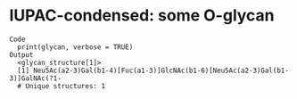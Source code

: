 # IUPAC-condensed: some O-glycan

    Code
      print(glycan, verbose = TRUE)
    Output
      <glycan_structure[1]>
      [1] Neu5Ac(a2-3)Gal(b1-4)[Fuc(a1-3)]GlcNAc(b1-6)[Neu5Ac(a2-3)Gal(b1-3)]GalNAc(?1-
      # Unique structures: 1

